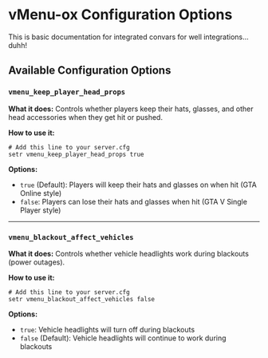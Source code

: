 # vMenu-ox Configuration Options

This is basic documentation for integrated convars for well integrations... duhh!

## Available Configuration Options

### `vmenu_keep_player_head_props`
**What it does:** Controls whether players keep their hats, glasses, and other head accessories when they get hit or pushed.

**How to use it:**
```
# Add this line to your server.cfg
setr vmenu_keep_player_head_props true
```

**Options:**
- `true` (Default): Players will keep their hats and glasses on when hit (GTA Online style)
- `false`: Players can lose their hats and glasses when hit (GTA V Single Player style)

---

### `vmenu_blackout_affect_vehicles`
**What it does:** Controls whether vehicle headlights work during blackouts (power outages).

**How to use it:**
```
# Add this line to your server.cfg
setr vmenu_blackout_affect_vehicles false
```

**Options:**
- `true`: Vehicle headlights will turn off during blackouts
- `false` (Default): Vehicle headlights will continue to work during blackouts
